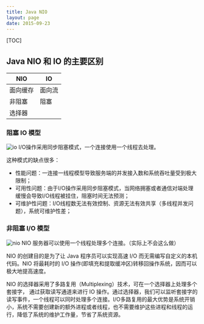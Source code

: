 ```yaml
---
title: Java NIO
layout: page
date: 2015-09-23
---
```

[TOC]

## Java NIO 和 IO 的主要区别
| NIO | IO|
|- | -|
| 面向缓存 | 面向流 |
| 非阻塞 | 阻塞 |
| 选择器 |     |

### 阻塞 IO 模型
![io][2]
I/O操作采用同步阻塞模式，一个连接使用一个线程去处理。

这种模式的缺点很多：

- 性能问题：一连接一线程模型导致服务端的并发接入数和系统吞吐量受到极大限制；
- 可用性问题：由于I/O操作采用同步阻塞模式，当网络拥塞或者通信对端处理缓慢会导致I/O线程被挂住，阻塞时间无法预测；
- 可维护性问题：I/O线程数无法有效控制、资源无法有效共享（多线程并发问题），系统可维护性差；

### 非阻塞 I/O 模型
![nio][3]
NIO 服务器可以使用一个线程处理多个连接。（实际上不会这么做）

NIO 的创建目的是为了让 Java 程序员可以实现高速 I/O 而无需编写自定义的本机代码。NIO 将最耗时的 I/O 操作(即填充和提取缓冲区)转移回操作系统，因而可以极大地提高速度。

NIO 的选择器采用了多路复用（Multiplexing）技术，可在一个选择器上处理多个套接字， 通过获取读写通道来进行 IO 操作。通过选择器，我们可以监听套接字的读写事件，一个线程可以同时处理多个连接。I/O多路复用的最大优势是系统开销小，系统不需要创建新的额外进程或者线程，也不需要维护这些进程和线程的运行，降低了系统的维护工作量，节省了系统资源。


  [1]: https://github.com/x-hansong/Getty
  [2]: http://7xjtfr.com1.z0.glb.clouddn.com/nio-vs-io-4.png
  [3]: http://7xjtfr.com1.z0.glb.clouddn.com/nio-vs-io-3.png